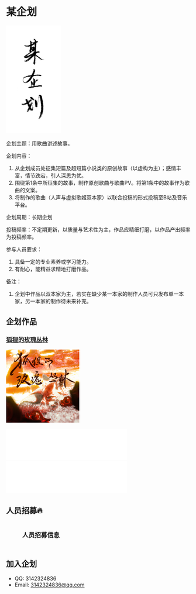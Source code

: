 <style>
    .btn {
        width: 150px;
        -webkit-border-radius: 10;
        -moz-border-radius: 10;
        border-radius: 10px;
        border: none;
        color: var(--title-color);
        font-family: Georgia;
        font-weight: bold;
        font-size: 17px;
        padding: 12px;
        margin: 10px 20px;
        background: var(--inline-code-bg);
        text-decoration: none;
        cursor: pointer;
    }
    .btn:hover {
        color: white;
        background: var(--title-color);
        text-decoration: none;
    }
</style>

# 某企划
<img src="/create/projects/aProject/assets/logo.png" style="width: 150px; height: auto;"/>

企划主题：用歌曲讲述故事。  

企划内容：  
1. 从企划成员处征集短篇及超短篇小说类的原创故事（以虚构为主）；感情丰富，情节跌宕，引人深思为优。  
2. 围绕第1条中所征集的故事，制作原创歌曲与歌曲PV。将第1条中的故事作为歌曲的文案。  
3. 将制作的歌曲（人声与虚拟歌姬双本家）以联合投稿的形式投稿至B站及音乐平台。  

企划周期：长期企划  

投稿频率：不定期更新，以质量与艺术性为主，作品应精细打磨，以作品产出频率为投稿频率。  

参与人员要求：  
1. 具备一定的专业素养或学习能力。  
2. 有耐心，能精益求精地打磨作品。  

备注：  
1. 企划中作品以双本家为主，若实在缺少某一本家的制作人员可只发布单一本家，另一本家的制作待未来补充。  

## 企划作品
### [狐狸的玫瑰丛林](https://music.163.com/#/album?id=179518448)

<p>
    <img src="/create/projects/aProject/assets/JuOADXs1fEhYu65issnybw==_109951169071949407.png" style="width: 200px; height: auto;"/>
</p>
<p>
    <iframe frameborder="no" border="0" marginwidth="0" marginheight="0" width=330 height=86 src="//music.163.com/outchain/player?type=2&id=2102062331&auto=0&height=66"></iframe>
    <iframe frameborder="no" border="0" marginwidth="0" marginheight="0" width=330 height=86 src="//music.163.com/outchain/player?type=2&id=2102064943&auto=0&height=66"></iframe>
</p>

## 人员招募🔥

<button class="btn" onclick='location.href = ("https:\/\/docs.qq.com\/doc\/DRm5qdFpiS0d5TmhR");'>人员招募信息</button>

## 加入企划
- QQ: 3142324836
- Email: [3142324836@qq.com](mailto://3142324836@qq.com)